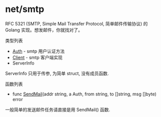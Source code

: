 # net/smtp

RFC 5321 (SMTP, Simple Mail Transfer Protocol, 简单邮件传输协议) 的 Golang 实现。想发邮件，你就找对了。

类型列表

- [Auth](Auth.md) - smtp 用户认证方法
- [Client](Client.md) - smtp 客户端实现
- ServerInfo

ServerInfo 只用于传参, 为简单 struct, 没有成员函数.

函数列表

- func [SendMail](SendMail.md)(addr string, a Auth, from string, to []string, msg []byte) error

一般简单的发送邮件任务请直接是用 SendMail() 函数.
